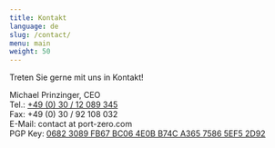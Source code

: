 ```yaml
---
title: Kontakt
language: de
slug: /contact/
menu: main
weight: 50
---
```


Treten Sie gerne mit uns in Kontakt!

Michael Prinzinger, CEO<br>
Tel.: [+49 (0) 30 / 12 089 345](tel:00493012089345)<br>
Fax: +49 (0) 30 / 92 108 032<br>
E-Mail: contact at port-zero.com<br>
PGP Key: [0682 3089 FB67 BC06 4E0B B74C A365 7586 5EF5 2D92](/pubkey.asc)
